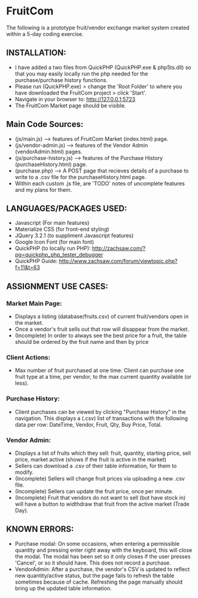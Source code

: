# FruitCom
The following is a prototype fruit/vendor exchange market system created within a 5-day coding exercise.

## INSTALLATION:
- I have added a two files from QuickPHP (QuickPHP.exe & php5ts.dll) so that you may easily locally run the php needed for the purchase/purchase history functions.
- Please run (QuickPHP.exe) > change the 'Root Folder' to where you have downloaded the FruitCom project > click 'Start'.
- Navigate in your browser to: http://127.0.0.1:5723
- The FruitCom Market page should be visible.

## Main Code Sources:
- (js/main.js) --> features of FruitCom Market (index.html) page.
- (js/vendor-admin.js) --> features of the Vendor Admin (vendorAdmin.html) pages.
- (js/purchase-history.js) --> features of the Purchase History (purchaseHistory.html) page.
- (purchase.php) --> A POST page that recieves details of a purchase to write to a .csv file for the purchaseHistory.html page.
- Within each custom .js file, are 'TODO' notes of uncomplete features and my plans for them.

## LANGUAGES/PACKAGES USED:
- Javascript (For main features)
- Materialize CSS (for front-end styling)
- JQuery 3.2.1 (to suppliment Javascript features)
- Google Icon Font (for main font)
- QuickPHP (to locally run PHP): http://zachsaw.com/?pg=quickphp_php_tester_debugger
- QuickPHP Guide: http://www.zachsaw.com/forum/viewtopic.php?f=11&t=63

## ASSIGNMENT USE CASES:

### Market Main Page:
- Displays a listing (database/fruits.csv) of current fruit/vendors open in the market.
- Once a vendor's fruit sells out that row will disappear from the market.
- (Incomplete) In order to always see the best price for a fruit, the table should be ordered by the fruit name and then by price

### Client Actions:
- Max number of fruit purchased at one time: Client can purchase one fruit type at a time, per vendor, to the max current quantity available (or less).

### Purchase History:
- Client purchases can be viewed by clicking "Purchase History" in the navigation. This displays a (.csv) list of transactions with the following data per row: DateTime, Vendor, Fruit, Qty, Buy Price, Total.

### Vendor Admin:
- Displays a list of fruits which they sell: fruit, quantity, starting price, sell price, market active (shows if the fruit is active in the market)
- Sellers can download a .csv of their table information, for them to modify.
- (Incomplete) Sellers will change fruit prices via uploading a new .csv file.
- (Incomplete) Sellers can update the fruit price, once per minute.
- (Incomplete) Fruit that vendors do not want to sell (but have stock in) will have a button to widthdraw that fruit from the active market (Trade Day).

## KNOWN ERRORS:
- Purchase modal: On some occasions, when entering a permissible quantity and pressing enter right away with the keyboard, this will close the modal. The modal has been set so it only closes if the user presses 'Cancel', or so it should have. This does not record a purchase.
- VendorAdmin: After a purchase, the vendor's CSV is updated to reflect new quantity/active status, but the page fails to refresh the table sometimes because of cache. Refreshing the page manually should bring up the updated table information.